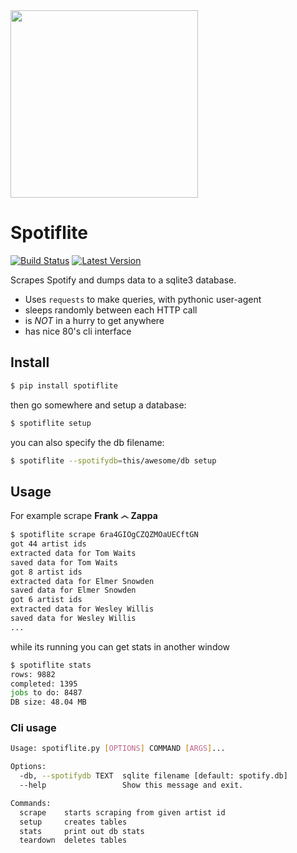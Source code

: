 <img src="https://github.com/sloev/spotiflite/raw/master/assets/logo.png" width="300"/>

# Spotiflite

[![Build Status](https://travis-ci.org/sloev/spotiflite.svg?branch=master)](https://travis-ci.org/sloev/spotiflite) [![Latest Version](https://img.shields.io/pypi/v/spotiflite.svg)](https://pypi.python.org/pypi/spotiflite)

Scrapes Spotify and dumps data to a sqlite3 database.

* Uses `requests` to make queries, with pythonic user-agent
* sleeps randomly between each HTTP call
* is *NOT* in a hurry to get anywhere
* has nice 80's cli interface

## Install

```bash
$ pip install spotiflite
```

then go somewhere and setup a database:

```bash
$ spotiflite setup
```

you can also specify the db filename:

```bash
$ spotiflite --spotifydb=this/awesome/db setup
```

## Usage

For example scrape **Frank ෴ Zappa** 

```bash
$ spotiflite scrape 6ra4GIOgCZQZMOaUECftGN 
got 44 artist ids
extracted data for Tom Waits
saved data for Tom Waits
got 8 artist ids
extracted data for Elmer Snowden
saved data for Elmer Snowden
got 6 artist ids
extracted data for Wesley Willis
saved data for Wesley Willis
...
```

while its running you can get stats in another window

```bash
$ spotiflite stats 
rows: 9882
completed: 1395
jobs to do: 8487
DB size: 48.04 MB
```

### Cli usage

```bash
Usage: spotiflite.py [OPTIONS] COMMAND [ARGS]...

Options:
  -db, --spotifydb TEXT  sqlite filename [default: spotify.db]
  --help                 Show this message and exit.

Commands:
  scrape    starts scraping from given artist id
  setup     creates tables
  stats     print out db stats
  teardown  deletes tables

```